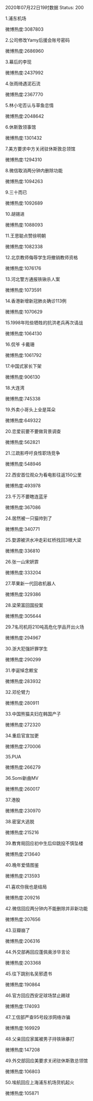 2020年07月22日19时数据
Status: 200

1.浦东机场

微博热度:3087803

2.公司修改Yamy后援会账号密码

微博热度:2686960

3.幕后的李现

微博热度:2437992

4.张雨绮遇泥石流

微博热度:2367770

5.林小宅否认与草鱼恋情

微博热度:2048642

6.休斯敦领事馆

微博热度:1301432

7.美方要求中方关闭驻休斯敦总领馆

微博热度:1294310

8.微信取消两分钟内删除功能

微博热度:1094263

9.三十而已

微博热度:1092689

10.胡锡进

微博热度:1088093

11.王思聪点赞徐明朝

微博热度:1082338

12.北京教师侮辱学生将撤销教师资格

微博热度:1076176

13.河北警方通报铁锹杀人案

微博热度:1073591

14.香港新增新冠肺炎确诊113例

微博热度:1070629

15.1998年险些牺牲的抗洪老兵再次请战

微博热度:1064130

16.侃爷 卡戴珊

微博热度:1061792

17.中国式家长下架

微博热度:906130

18.大连湾

微博热度:745338

19.外卖小哥头上全是耳朵

微博热度:649322

20.恋爱前要不要做背景调查

微博热度:562821

21.江疏影呼吁良性职场竞争

微博热度:548946

22.西安首位观众为看电影往返150公里

微博热度:493978

23.千万不要瞎连蓝牙

微博热度:367086

24.居然被一只猫帅到了

微博热度:340771

25.婺源被洪水冲走彩虹桥找回3根大梁

微博热度:336810

26.张一山宋妍霏

微博热度:333204

27.苹果新一代回收机器人

微博热度:329386

28.梁荣富回国投案

微博热度:305644

29.7名司机将210吨高危化学品开出火场

微博热度:294967

30.浙大犯强奸罪学生

微博热度:290299

31.李诞悼念赖宝

微博热度:283932

32.邓伦臂力

微博热度:280911

33.中国熊猫夫妇在韩国产子

微博热度:272320

34.重启官宣加更

微博热度:270006

35.PUA

微博热度:266279

36.Somi新曲MV

微博热度:260017

37.港股

微博热度:230970

38.密室大逃脱

微博热度:215216

39.教育局回应初中生后仰跳投不慎坠楼

微博热度:213640

40.晚年爱情图鉴

微博热度:213593

41.喜欢你我也是结局

微博热度:209216

42.微信回应两分钟内不能删除并非新功能

微博热度:207656

43.豆瓣崩了

微博热度:206316

44.外交部再回应蓬佩奥涉华言论

微博热度:203368

45.往下跳别名吴邪遗书

微博热度:190864

46.官方回应西安足球场禁止踢球

微博热度:174093

47.工信部严查95号段涉网络诈骗

微博热度:169929

48.父亲回应家属被男子持铁锹暴打

微博热度:147208

49.外交部回应美要求关闭驻休斯敦总领馆

微博热度:106803

50.埃航回应上海浦东机场货机起火

微博热度:105871

